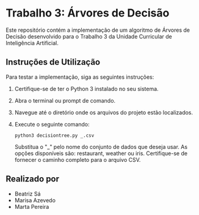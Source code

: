 # Trabalho 3: Árvores de Decisão

Este repositório contém a implementação de um algoritmo de Árvores de Decisão desenvolvido para o Trabalho 3 da Unidade Curricular de Inteligência Artificial.

## Instruções de Utilização

Para testar a implementação, siga as seguintes instruções:

1. Certifique-se de ter o Python 3 instalado no seu sistema.
2. Abra o terminal ou prompt de comando.
3. Navegue até o diretório onde os arquivos do projeto estão localizados.
4. Execute o seguinte comando:

    ```python3 decisiontree.py _.csv```

      Substitua o "_" pelo nome do conjunto de dados que deseja usar. As opções disponíveis são: restaurant, weather ou iris. Certifique-se de fornecer o caminho completo para o arquivo CSV.

## Realizado por

- Beatriz Sá
- Marisa Azevedo
- Marta Pereira
